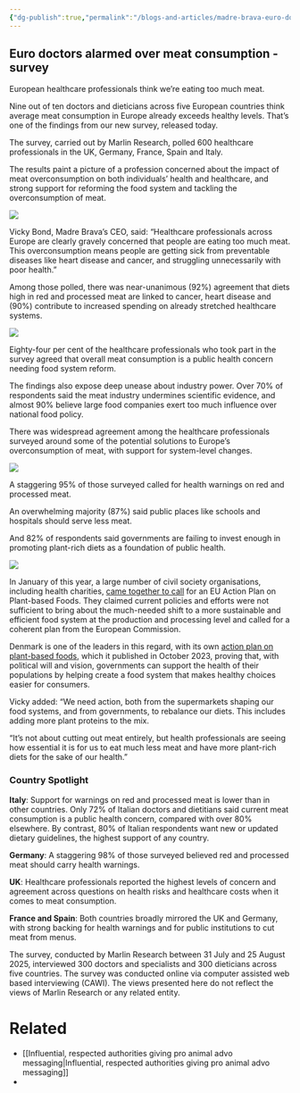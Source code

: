 ```yaml
---
{"dg-publish":true,"permalink":"/blogs-and-articles/madre-brava-euro-doctors-alarmed-over-meat-consumption-survey/","tags":["#health_disease"],"created":"2025-10-23T17:42:47.583+01:00","updated":"2025-10-23T17:42:47.583+01:00"}
---
```


## Euro doctors alarmed over meat consumption - survey

European healthcare professionals think we’re eating too much meat.

Nine out of ten doctors and dieticians across five European countries think average meat consumption in Europe already exceeds healthy levels. That’s one of the findings from our new survey, released today.

The survey, carried out by Marlin Research, polled 600 healthcare professionals in the UK, Germany, France, Spain and Italy.

The results paint a picture of a profession concerned about the impact of meat overconsumption on both individuals’ health and healthcare, and strong support for reforming the food system and tackling the overconsumption of meat.

![](https://cdn.prod.website-files.com/67ae06329685aca1fae36359/68c09082bf5bfe783cb61283_1.png)

Vicky Bond, Madre Brava’s CEO, said: “Healthcare professionals across Europe are clearly gravely concerned that people are eating too much meat. This overconsumption means people are getting sick from preventable diseases like heart disease and cancer, and struggling unnecessarily with poor health.”

  
Among those polled, there was near-unanimous (92%) agreement that diets high in red and processed meat are linked to cancer, heart disease and (90%) contribute to increased spending on already stretched healthcare systems.

![](https://cdn.prod.website-files.com/67ae06329685aca1fae36359/68c090d88b14b17ce61f4a26_2.png)

Eighty-four per cent of the healthcare professionals who took part in the survey agreed that overall meat consumption is a public health concern needing food system reform.

The findings also expose deep unease about industry power. Over 70% of respondents said the meat industry undermines scientific evidence, and almost 90% believe large food companies exert too much influence over national food policy.

There was widespread agreement among the healthcare professionals surveyed around some of the potential solutions to Europe’s overconsumption of meat, with support for system-level changes.

![](https://cdn.prod.website-files.com/67ae06329685aca1fae36359/68c0911aef0d412541ba94ae_3.png)

A staggering 95% of those surveyed called for health warnings on red and processed meat.

An overwhelming majority (87%) said public places like schools and hospitals should serve less meat.

And 82% of respondents said governments are failing to invest enough in promoting plant-rich diets as a foundation of public health.

![](https://cdn.prod.website-files.com/67ae06329685aca1fae36359/68c09188ab8b46463b242883_4.png)

In January of this year, a large number of civil society organisations, including health charities, [came together to call](https://eeb.org/wp-content/uploads/2025/01/Joint_call_EU_Action_Plan_for_Plant-Based_Foods_Jan2025.pdf) for an EU Action Plan on Plant-based Foods. They claimed current policies and efforts were not sufficient to bring about the much-needed shift to a more sustainable and efficient food system at the production and processing level and called for a coherent plan from the European Commission.

Denmark is one of the leaders in this regard, with its own [action plan on plant-based foods](https://en.fvm.dk/Media/638484294982868221/Danish-Action-Plan-for-Plant-based-Foods.pdf), which it published in October 2023, proving that, with political will and vision, governments can support the health of their populations by helping create a food system that makes healthy choices easier for consumers.

Vicky added: “We need action, both from the supermarkets shaping our food systems, and from governments, to rebalance our diets. This includes adding more plant proteins to the mix.

“It’s not about cutting out meat entirely, but health professionals are seeing how essential it is for us to eat much less meat and have more plant-rich diets for the sake of our health.”

### Country Spotlight

**Italy**: Support for warnings on red and processed meat is lower than in other countries. Only 72% of Italian doctors and dietitians said current meat consumption is a public health concern, compared with over 80% elsewhere. By contrast, 80% of Italian respondents want new or updated dietary guidelines, the highest support of any country.

**Germany**: A staggering 98% of those surveyed believed red and processed meat should carry health warnings.

**UK**: Healthcare professionals reported the highest levels of concern and agreement across questions on health risks and healthcare costs when it comes to meat consumption.

**France and Spain**: Both countries broadly mirrored the UK and Germany, with strong backing for health warnings and for public institutions to cut meat from menus.

The survey, conducted by Marlin Research between 31 July and 25 August 2025, interviewed 300 doctors and specialists and 300 dieticians across five countries. The survey was conducted online via computer assisted web based interviewing (CAWI). The views presented here do not reflect the views of Marlin Research or any related entity.

# Related
- [[Influential, respected authorities giving pro animal advo messaging\|Influential, respected authorities giving pro animal advo messaging]]
- 